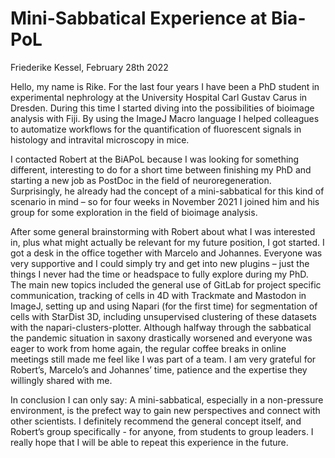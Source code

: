 # Mini-Sabbatical Experience at Bia-PoL
Friederike Kessel, February 28th 2022

Hello, my name is Rike. For the last four years I have been a PhD student in experimental nephrology at the University Hospital Carl Gustav Carus in Dresden. During this time I started diving into the possibilities of bioimage analysis with Fiji. By using the ImageJ Macro language I helped colleagues to automatize workflows for the quantification of fluorescent signals in histology and intravital microscopy in mice.
 
I contacted Robert at the BiAPoL because I was looking for something different, interesting to do for a short time between finishing my PhD and starting a new job as PostDoc in the field of neuroregeneration. Surprisingly, he already had the concept of a mini-sabbatical for this kind of scenario in mind – so for four weeks in November 2021 I joined him and his group for some exploration in the field of bioimage analysis.
 
After some general brainstorming with Robert about what I was interested in, plus what might actually be relevant for my future position, I got started. I got a desk in the office together with Marcelo and Johannes. Everyone was very supportive and I could simply try and get into new plugins – just the things I never had the time or headspace to fully explore during my PhD. The main new topics included the general use of GitLab for project specific communication, tracking of cells in 4D with Trackmate and Mastodon in ImageJ, setting up and using Napari (for the first time) for segmentation of cells with StarDist 3D, including unsupervised clustering of these datasets with the napari-clusters-plotter. Although halfway through the sabbatical the pandemic situation in saxony drastically worsened and everyone was eager to work from home again, the regular coffee breaks in online meetings still made me feel like I was part of a team. I am very grateful for Robert’s, Marcelo’s and Johannes’ time, patience and the expertise they willingly shared with me.
 
In conclusion I can only say: A mini-sabbatical, especially in a non-pressure environment, is the prefect way to gain new perspectives and connect with other scientists. I definitely recommend the general concept itself, and Robert’s group specifically - for anyone, from students to group leaders. I really hope that I will be able to repeat this experience in the future.
